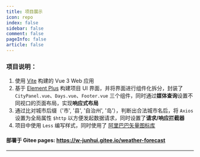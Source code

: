```yaml
---
title: 项目展示
icon: repo
index: false
sidebar: false
comment: false
pageInfo: false
article: false
---
```


<SiteInfo 
name="中国天气预报" 
url="https://w-junhui.gitee.io/weather-forecast" 
desc="提供全国城市当天往后一周的天气预报" 
preview="/cover/weather-cover.webp" 
logo="/logo.svg" 
repo="https://github.com/Wu-JunHui/Weather-Forecast" />

### 项目说明：

1. 使用 [Vite](https://cn.vitejs.dev/) 构建的 Vue 3 Web 应用
2. 基于 [Element Plus](https://element-plus.gitee.io/zh-CN/) 构建项目 UI 界面，并将界面进行组件化拆分，封装了 `CityPanel.vue`、`Days.vue`、`Footer.vue` 三个组件，同时通过**媒体查询**设置不同视口的页面布局，实现**响应式布局**
3. 通过比对城市后缀（'市', '县', '自治州', '岛'），判断出合法城市名后，将 `Axios` 设置为全局属性 `$http` 以方便发起数据请求，同时设置了**请求/响应拦截器**
4. 项目中使用 `Less` 编写样式，同时使用了 [阿里巴巴矢量图标库](https://www.iconfont.cn/)

#### 部署于 Gitee pages: https://w-junhui.gitee.io/weather-forecast

---
